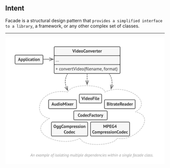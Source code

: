 ## Intent

Facade is a structural design pattern that `provides a simplified interface to a library`, a framework, or any other complex set of classes.

***

![Facade Pattern UML](https://github.com/muarshad01/Java-Design-Patterns/blob/main/Diagrams/facade/facade.png)
